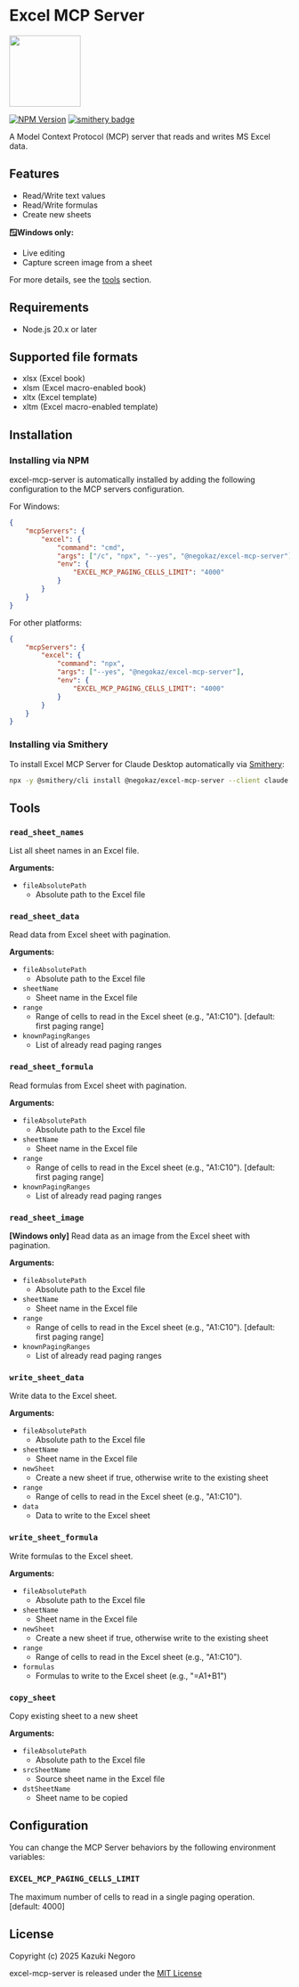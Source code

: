 # Excel MCP Server

<img src="https://github.com/negokaz/excel-mcp-server/blob/main/docs/img/icon-800.png?raw=true" width="128">

[![NPM Version](https://img.shields.io/npm/v/@negokaz/excel-mcp-server)](https://www.npmjs.com/package/@negokaz/excel-mcp-server)
[![smithery badge](https://smithery.ai/badge/@negokaz/excel-mcp-server)](https://smithery.ai/server/@negokaz/excel-mcp-server)

A Model Context Protocol (MCP) server that reads and writes MS Excel data.

## Features

- Read/Write text values
- Read/Write formulas
- Create new sheets

**🪟Windows only:**
- Live editing
- Capture screen image from a sheet

For more details, see the [tools](#tools) section.

## Requirements

- Node.js 20.x or later

## Supported file formats

- xlsx (Excel book)
- xlsm (Excel macro-enabled book)
- xltx (Excel template)
- xltm (Excel macro-enabled template)

## Installation

### Installing via NPM

excel-mcp-server is automatically installed by adding the following configuration to the MCP servers configuration.

For Windows:
```json
{
    "mcpServers": {
        "excel": {
            "command": "cmd",
            "args": ["/c", "npx", "--yes", "@negokaz/excel-mcp-server"],
            "env": {
                "EXCEL_MCP_PAGING_CELLS_LIMIT": "4000"
            }
        }
    }
}
```

For other platforms:
```json
{
    "mcpServers": {
        "excel": {
            "command": "npx",
            "args": ["--yes", "@negokaz/excel-mcp-server"],
            "env": {
                "EXCEL_MCP_PAGING_CELLS_LIMIT": "4000"
            }
        }
    }
}
```

### Installing via Smithery

To install Excel MCP Server for Claude Desktop automatically via [Smithery](https://smithery.ai/server/@negokaz/excel-mcp-server):

```bash
npx -y @smithery/cli install @negokaz/excel-mcp-server --client claude
```

<h2 id="tools">Tools</h2>

### `read_sheet_names`

List all sheet names in an Excel file.

**Arguments:**
- `fileAbsolutePath`
    - Absolute path to the Excel file

### `read_sheet_data`

Read data from Excel sheet with pagination.

**Arguments:**
- `fileAbsolutePath`
    - Absolute path to the Excel file
- `sheetName`
    - Sheet name in the Excel file
- `range`
    - Range of cells to read in the Excel sheet (e.g., "A1:C10"). [default: first paging range]
- `knownPagingRanges`
    - List of already read paging ranges

### `read_sheet_formula`

Read formulas from Excel sheet with pagination.

**Arguments:**
- `fileAbsolutePath`
    - Absolute path to the Excel file
- `sheetName`
    - Sheet name in the Excel file
- `range`
    - Range of cells to read in the Excel sheet (e.g., "A1:C10"). [default: first paging range]
- `knownPagingRanges`
    - List of already read paging ranges

### `read_sheet_image`

**[Windows only]** Read data as an image from the Excel sheet with pagination.

**Arguments:**
- `fileAbsolutePath`
    - Absolute path to the Excel file
- `sheetName`
    - Sheet name in the Excel file
- `range`
    - Range of cells to read in the Excel sheet (e.g., "A1:C10"). [default: first paging range]
- `knownPagingRanges`
    - List of already read paging ranges

### `write_sheet_data`

Write data to the Excel sheet.

**Arguments:**
- `fileAbsolutePath`
    - Absolute path to the Excel file
- `sheetName`
    - Sheet name in the Excel file
- `newSheet`
    - Create a new sheet if true, otherwise write to the existing sheet
- `range`
    - Range of cells to read in the Excel sheet (e.g., "A1:C10").
- `data`
    - Data to write to the Excel sheet

### `write_sheet_formula`

Write formulas to the Excel sheet.

**Arguments:**
- `fileAbsolutePath`
    - Absolute path to the Excel file
- `sheetName`
    - Sheet name in the Excel file
- `newSheet`
    - Create a new sheet if true, otherwise write to the existing sheet
- `range`
    - Range of cells to read in the Excel sheet (e.g., "A1:C10").
- `formulas`
    - Formulas to write to the Excel sheet (e.g., "=A1+B1")

### `copy_sheet`

Copy existing sheet to a new sheet

**Arguments:**
- `fileAbsolutePath`
    - Absolute path to the Excel file
- `srcSheetName`
    - Source sheet name in the Excel file
- `dstSheetName`
    - Sheet name to be copied

<h2 id="configuration">Configuration</h2>

You can change the MCP Server behaviors by the following environment variables:

### `EXCEL_MCP_PAGING_CELLS_LIMIT`

The maximum number of cells to read in a single paging operation.  
[default: 4000]

## License

Copyright (c) 2025 Kazuki Negoro

excel-mcp-server is released under the [MIT License](LICENSE)
